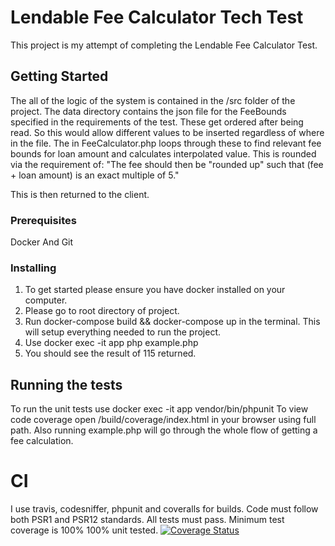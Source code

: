 # Lendable Fee Calculator Tech Test

This project is my attempt of completing the Lendable Fee Calculator Test.

## Getting Started

The all of the logic of the system is contained in the /src folder of the project.
The data directory contains the json file for the FeeBounds specified in the requirements of the test.
These get ordered after being read. So this would allow different values to be inserted regardless of where in the file.
The in FeeCalculator.php loops through these to find relevant fee bounds for loan amount and calculates interpolated value.
This is rounded via the requirement of: "The fee should then be "rounded up" such that (fee + loan amount) is an exact multiple of 5."

This is then returned to the client.

### Prerequisites

Docker And Git

### Installing

1. To get started please ensure you have docker installed on your computer.
2. Please go to root directory of project.
3. Run docker-compose build && docker-compose up in the terminal. This will setup everything needed to run the project.
4. Use docker exec -it app php example.php
5. You should see the result of 115 returned.

## Running the tests

To run the unit tests use docker exec -it app vendor/bin/phpunit
To view code coverage open  /build/coverage/index.html in your browser using full path.
Also running example.php will go through the whole flow of getting a fee calculation.

# CI
I use travis, codesniffer, phpunit and coveralls for builds.
Code must follow both PSR1 and PSR12 standards.
All tests must pass.
Minimum test coverage is 100%
100% unit tested.
[![Coverage Status](https://coveralls.io/repos/github/rywilson1092/Lendable-Tech-Test/badge.svg?branch=master)](https://coveralls.io/github/rywilson1092/Lendable-Tech-Test?branch=master)